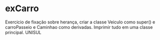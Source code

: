 # exCarro
Exercicio de fixação sobre herança, criar a classe Veiculo como super() e carroPasseio e Caminhao como derivadas. Imprimir tudo em uma classe principal. UNISUL
